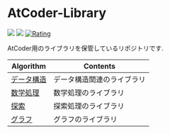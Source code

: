 # AtCoder-Library

![](https://img.shields.io/github/commit-activity/m/Nishikubo-Masato/AtCoder-Library)
![](https://img.shields.io/github/directory-file-count/Nishikubo-Masato/AtCoder-Library)
[![Rating](https://badgen.org/img/atcoder/mn01137/rating/algorithm?style=plastic)](https://atcoder.jp/users/mn01137?contestType=algo)

AtCoder用のライブラリを保管しているリポジトリです.

|  Algorithm  |  Contents  |
| ---- | ---- |
|  [データ構造](https://github.com/Nishikubo-Masato/AtCoder-Library/tree/main/DataStructure)  | データ構造関連のライブラリ   |
|  [数学処理](https://github.com/Nishikubo-Masato/AtCoder-Library/tree/main/Mathematics)  | 数学処理のライブラリ   |
|  [探索](https://github.com/Nishikubo-Masato/AtCoder-Library/tree/main/Search)  | 探索処理のライブラリ   |
|  [グラフ](https://github.com/Nishikubo-Masato/AtCoder-Library/tree/main/Graph)  | グラフのライブラリ   |

